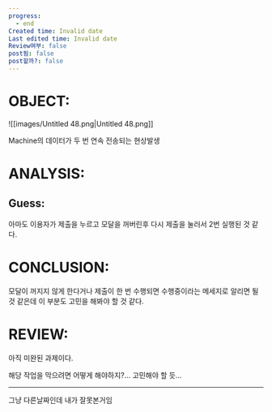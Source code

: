 ```yaml
---
progress:
  - end
Created time: Invalid date
Last edited time: Invalid date
Review여부: false
post됨: false
post할까?: false
---
```

# OBJECT:

![[images/Untitled 48.png|Untitled 48.png]]

Machine의 데이터가 두 번 연속 전송되는 현상발생

# ANALYSIS:

## Guess:

아마도 이용자가 제출을 누르고 모달을 꺼버린후 다시 제출을 눌러서 2번 실행된 것 같다.

# CONCLUSION:

모달이 꺼지지 않게 한다거나 제출이 한 번 수행되면 수행중이라는 메세지로 알리면 될 것 같은데 이 부분도 고민을 해봐야 할 것 같다.

# REVIEW:

아직 미완된 과제이다.

  

해당 작업을 막으려면 어떻게 해야하지?… 고민해야 할 듯…

---

그냥 다른날짜인데 내가 잘못본거임